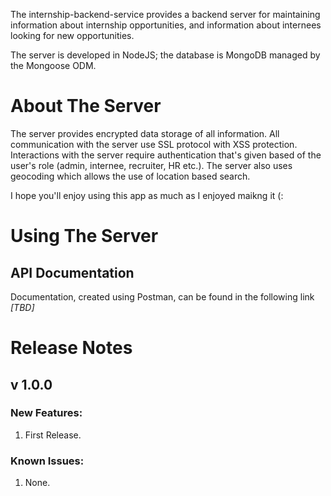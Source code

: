 The internship-backend-service provides a backend server for maintaining information about internship opportunities, and information about internees looking for new opportunities. 

The server is developed in NodeJS; the database is MongoDB managed by the Mongoose ODM. 

# About The Server

The server provides encrypted data storage of all information. All communication with the server use SSL protocol with XSS protection.
Interactions with the server require authentication that's given based of the user's role (admin, internee, recruiter, HR etc.). 
The server also uses geocoding which allows the use of location based search.

I hope you'll enjoy using this app as much as I enjoyed maikng it (:

# Using The Server

## API Documentation

Documentation, created using Postman, can be found in the following link _[TBD]_

# Release Notes

## v 1.0.0

### New Features:

1. First Release.

### Known Issues:
1. None.
